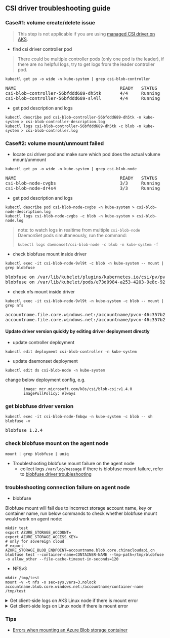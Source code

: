 ## CSI driver troubleshooting guide
### Case#1: volume create/delete issue
> This step is not applicable if you are using [managed CSI driver on AKS](https://docs.microsoft.com/en-us/azure/aks/azure-csi-blob-storage-dynamic).
 - find csi driver controller pod
> There could be multiple controller pods (only one pod is the leader), if there are no helpful logs, try to get logs from the leader controller pod.
```console
kubectl get po -o wide -n kube-system | grep csi-blob-controller
```
<pre>
NAME                                       READY   STATUS    RESTARTS   AGE     IP             NODE
csi-blob-controller-56bfddd689-dh5tk       4/4     Running   0          35s     10.240.0.19    k8s-agentpool-22533604-0
csi-blob-controller-56bfddd689-sl4ll       4/4     Running   0          35s     10.240.0.23    k8s-agentpool-22533604-1
</pre>

 - get pod description and logs
```console
kubectl describe pod csi-blob-controller-56bfddd689-dh5tk -n kube-system > csi-blob-controller-description.log
kubectl logs csi-blob-controller-56bfddd689-dh5tk -c blob -n kube-system > csi-blob-controller.log
```

### Case#2: volume mount/unmount failed
 - locate csi driver pod and make sure which pod does the actual volume mount/unmount
```console
kubectl get po -o wide -n kube-system | grep csi-blob-node
```
<pre>
NAME                                       READY   STATUS    RESTARTS   AGE     IP             NODE
csi-blob-node-cvgbs                        3/3     Running   0          7m4s    10.240.0.35    k8s-agentpool-22533604-1
csi-blob-node-dr4s4                        3/3     Running   0          7m4s    10.240.0.4     k8s-agentpool-22533604-0
</pre>

 - get pod description and logs
```console
kubectl describe pod csi-blob-node-cvgbs -n kube-system > csi-blob-node-description.log
kubectl logs csi-blob-node-cvgbs -c blob -n kube-system > csi-blob-node.log
```
> note: to watch logs in realtime from multiple `csi-blob-node` DaemonSet pods simultaneously, run the command:
> ```console
> kubectl logs daemonset/csi-blob-node -c blob -n kube-system -f
> ```

 - check blobfuse mount inside driver
```console
kubectl exec -it csi-blob-node-9vl9t -c blob -n kube-system -- mount | grep blobfuse
```
<pre>
blobfuse on /var/lib/kubelet/plugins/kubernetes.io/csi/pv/pvc-efce16db-bf15-4634-b82b-068385019d7c/globalmount type fuse (rw,nosuid,nodev,relatime,user_id=0,group_id=0,allow_other)
blobfuse on /var/lib/kubelet/pods/e73d0984-a253-4203-9e8c-9237ae5c55d5/volumes/kubernetes.io~csi/pvc-efce16db-bf15-4634-b82b-068385019d7c/mount type fuse (rw,relatime,user_id=0,group_id=0,allow_other)
</pre>

 - check nfs mount inside driver
```console
kubectl exec -it csi-blob-node-9vl9t -n kube-system -c blob -- mount | grep nfs
```
<pre>
accountname.file.core.windows.net:/accountname/pvcn-46c357b2-333b-4c42-8a7f-2133023d6c48 on /var/lib/kubelet/plugins/kubernetes.io/csi/pv/pvc-46c357b2-333b-4c42-8a7f-2133023d6c48/globalmount type nfs4 (rw,relatime,vers=4.1,rsize=1048576,wsize=1048576,namlen=255,hard,proto=tcp,timeo=600,retrans=2,sec=sys,clientaddr=10.244.0.6,local_lock=none,addr=20.150.29.168)
accountname.file.core.windows.net:/accountname/pvcn-46c357b2-333b-4c42-8a7f-2133023d6c48 on /var/lib/kubelet/pods/7994e352-a4ee-4750-8cb4-db4fcf48543e/volumes/kubernetes.io~csi/pvc-46c357b2-333b-4c42-8a7f-2133023d6c48/mount type nfs4 (rw,relatime,vers=4.1,rsize=1048576,wsize=1048576,namlen=255,hard,proto=tcp,timeo=600,retrans=2,sec=sys,clientaddr=10.244.0.6,local_lock=none,addr=20.150.29.168)
</pre>

#### Update driver version quickly by editing driver deployment directly
 - update controller deployment
```console
kubectl edit deployment csi-blob-controller -n kube-system
```
 - update daemonset deployment
```console
kubectl edit ds csi-blob-node -n kube-system
```
change below deployment config, e.g.
```console
        image: mcr.microsoft.com/k8s/csi/blob-csi:v1.4.0
        imagePullPolicy: Always
```

### get blobfuse driver version
```console
kubectl exec -it csi-blob-node-fmbqw -n kube-system -c blob -- sh
blobfuse -v
```
<pre>
blobfuse 1.2.4
</pre>

### check blobfuse mount on the agent node
```console
mount | grep blobfuse | uniq
```

 - Troubleshooting blobfuse mount failure on the agent node
   - collect logs `/var/log/message` if there is blobfuse mount failure, refer to [blobfuse driver troubleshooting](https://github.com/Azure/azure-storage-fuse#logging)

### troubleshooting connection failure on agent node
 - blobfuse

Blobfuse mount will fail due to incorrect storage account name, key or container name, run below commands to check whether blobfuse mount would work on agent node:
```console
mkdir test
export AZURE_STORAGE_ACCOUNT=
export AZURE_STORAGE_ACCESS_KEY=
# only for sovereign cloud
# export AZURE_STORAGE_BLOB_ENDPOINT=accountname.blob.core.chinacloudapi.cn
blobfuse test --container-name=CONTAINER-NAME --tmp-path=/tmp/blobfuse -o allow_other --file-cache-timeout-in-seconds=120
```

 - NFSv3
 
```console
mkdir /tmp/test
mount -v -t nfs -o sec=sys,vers=3,nolock accountname.blob.core.windows.net:/accountname/container-name /tmp/test
```

<details><summary>
Get client-side logs on AKS Linux node if there is mount error 
</summary>

```console
# get ama-logs pod which is running on the AKS Linux node
kubectl get po -n kube-system -o wide | grep ama-logs
# get blobfuse logs
kubectl -n kube-system cp ama-logs-xxxx:/var/log/blobfuse.log /tmp/blobfuse.log
# get blobfuse2 logs
kubectl -n kube-system cp ama-logs-xxxx:/var/log/blobfuse2.log /tmp/blobfuse2.log
```

</details>

<details><summary>
Get client-side logs on Linux node if there is mount error 
</summary>

```console
kubectl debug node/node-name --image=nginx
# get blobfuse logs
kubectl cp node-debugger-node-name-xxxx:/host/var/log/blobfuse.log /tmp/blobfuse.log
# get blobfuse2 logs
kubectl cp node-debugger-node-name-xxxx:/host/var/log/blobfuse2.log /tmp/blobfuse2.log
#after log collected, delete the debug pod by:
kubectl delete po node-debugger-node-name-xxxx
```
 
</details>

### Tips
 - [Errors when mounting an Azure Blob storage container](https://learn.microsoft.com/en-us/troubleshoot/azure/azure-kubernetes/mounting-azure-blob-storage-container-fail)
